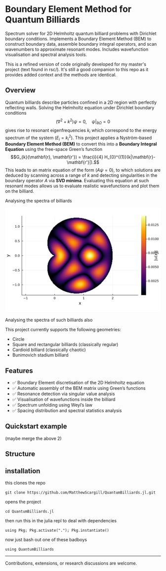 # Boundary Element Method for Quantum Billiards

Spectrum solver for 2D Helmholtz quantum billiard problems with Dirichlet boundary conditions. Implements a Boundary Element Method (BEM) to construct boundary data, assemble boundary integral operators, and scan wavenumbers to approximate resonant modes. Includes wavefunction visualisation and spectral analysis tools. 

This is a refined version of code originally developed for my master's project (text found in rsc/). It's still a good companion to this repo as it provides added context and the methods are identical. 

## Overview
Quantum billiards describe particles confined in a 2D region with perfectly reflecting walls. Solving the Helmholtz equation under Dirichlet boundary conditions
$$(\nabla^2 + k^2)\psi = 0, \quad \psi|_{\partial \Omega} = 0$$
gives rise to resonant eigenfrequencies $k_i$ which correspond to the energy spectrum of the system ($E_i=k_i^2$).
This project applies a Nyström-based **Boundary Element Method (BEM)** to convert this into a **Boundary Integral Equation** using the free-space Green’s function
$$G_{k}(\mathbf{r}, \mathbf{r'}) = \frac{i}{4} H_{0}^{(1)}(k|\mathbf{r}- \mathbf{r'}|).$$
This leads to an matrix equation of the form ($A\psi = 0$), to which solutions are deduced by scanning across a range of $k$ and detecting singularities in the boundary operator $A$ via **SVD minima**. Evaluating this equation at such resonant modes allows us to evaluate realistic wavefunctions and plot them on the billiard.

Analysing the spectra of billiards 

![example billiard](rsc/img/example_billiard.svg)


Analysing the spectra of such billiards also 


This project currently supports the following geometries:
- Circle
- Square and rectangular billiards (classically regular)
- Cardioid billiard (classically chaotic)
- Bunimovich stadium billiard

## Features

- ✅ Boundary Element discretisation of the 2D Helmholtz equation  
- ✅ Automatic assembly of the BEM matrix using Green’s functions  
- ✅ Resonance detection via singular value analysis  
- ✅ Visualisation of wavefunctions inside the billiard  
- ✅ Spectrum unfolding using Weyl’s law  
- ✅ Spacing distribution and spectral statistics analysis  


## Quickstart example

(maybe merge the above 2)


## Structure

## installation

this clones the repo 

```
git clone https://github.com/MatthewScargill/QuantumBilliards.jl.git
```
opens the project

```
cd QuantumBilliards.jl 
```

then run this in the julia repl to deal with dependencies




```
using Pkg; Pkg.activate("."); Pkg.instantiate()
```

now just bash out one of these badboys 


```
using QuantumBilliards
```

-----

Contributions, extensions, or research discussions are welcome.